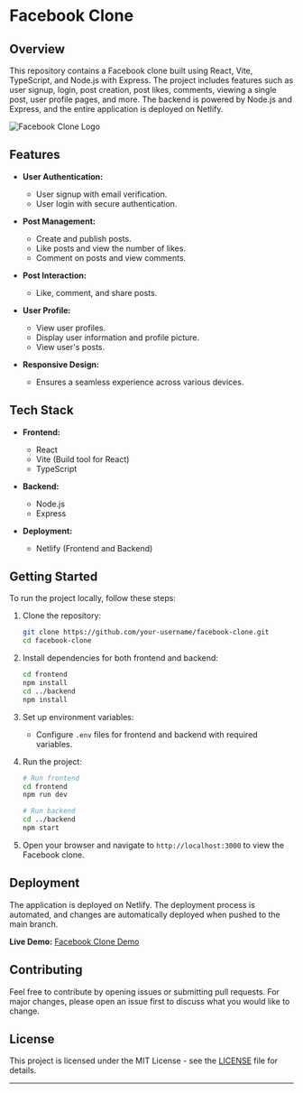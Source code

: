 # Facebook Clone

## Overview

This repository contains a Facebook clone built using React, Vite, TypeScript, and Node.js with Express. The project includes features such as user signup, login, post creation, post likes, comments, viewing a single post, user profile pages, and more. The backend is powered by Node.js and Express, and the entire application is deployed on Netlify.

![Facebook Clone Logo](./path/to/your/logo.png)

## Features

- **User Authentication:**
  - User signup with email verification.
  - User login with secure authentication.

- **Post Management:**
  - Create and publish posts.
  - Like posts and view the number of likes.
  - Comment on posts and view comments.

- **Post Interaction:**
  - Like, comment, and share posts.

- **User Profile:**
  - View user profiles.
  - Display user information and profile picture.
  - View user's posts.

- **Responsive Design:**
  - Ensures a seamless experience across various devices.

## Tech Stack

- **Frontend:**
  - React
  - Vite (Build tool for React)
  - TypeScript

- **Backend:**
  - Node.js
  - Express

- **Deployment:**
  - Netlify (Frontend and Backend)

## Getting Started

To run the project locally, follow these steps:

1. Clone the repository:
   ```bash
   git clone https://github.com/your-username/facebook-clone.git
   cd facebook-clone
   ```

2. Install dependencies for both frontend and backend:
   ```bash
   cd frontend
   npm install
   cd ../backend
   npm install
   ```

3. Set up environment variables:
   - Configure `.env` files for frontend and backend with required variables.

4. Run the project:
   ```bash
   # Run frontend
   cd frontend
   npm run dev

   # Run backend
   cd ../backend
   npm start
   ```

5. Open your browser and navigate to `http://localhost:3000` to view the Facebook clone.

## Deployment

The application is deployed on Netlify. The deployment process is automated, and changes are automatically deployed when pushed to the main branch.

**Live Demo:** [Facebook Clone Demo]([https://your-netlify-app-url.netlify.app](https://65a8c3df61dae24150151d9c--moonlit-daffodil-ea1816.netlify.app/))

## Contributing

Feel free to contribute by opening issues or submitting pull requests. For major changes, please open an issue first to discuss what you would like to change.

## License

This project is licensed under the MIT License - see the [LICENSE](LICENSE) file for details.

---
